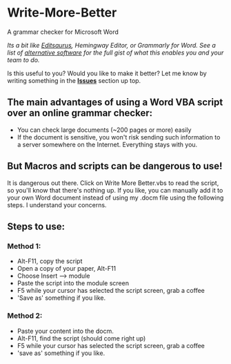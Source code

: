 # Write-More-Better
A grammar checker for Microsoft Word

*Its a bit like [Editsaurus](https://github.com/tylerwalters/editsaurus), Hemingway Editor, or Grammarly for Word. See a list of [alternative software](https://alternativeto.net/software/editsaurus/) for the full gist of what this enables you and your team to do.*

Is this useful to you?  Would you like to make it better?  Let me know by writing something in the [**Issues**](https://github.com/Travis42/Write-More-Better/issues) section up top.

## The main advantages of using a Word VBA script over an online grammar checker:
- You can check large documents (~200 pages or more) easily
- If the document is sensitive, you won't risk sending such information to a server somewhere on the Internet.  Everything stays with you.

## But Macros and scripts can be dangerous to use!
It is dangerous out there.  Click on Write More Better.vbs to read the script, so you'll know that there's nothing up.  If you like, you can manually add it to your own Word document instead of using my .docm file using the following steps.  I understand your concerns.

## Steps to use:

### Method 1:
-	Alt-F11, copy the script
-	Open a copy of your paper, Alt-F11
-	Choose Insert --> module
-	Paste the script into the module screen
-	F5 while your cursor has selected the script screen, grab a coffee
-	'Save as' something if you like.

### Method 2:
-	Paste your content into the docm.
-	Alt-F11, find the script (should come right up)
-	F5 while your cursor has selected the script screen, grab a coffee
-	'save as' something if you like.
